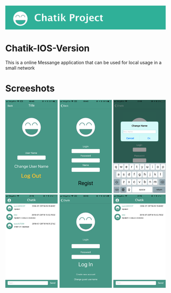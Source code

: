 ![alt text](LogoGit//Logo.png)
# Chatik-IOS-Version
 This is a online Messange application that can be used for local usage in a small network
 # Screeshots
![alt text](LogoGit//Untitled.png "Screeshots")
